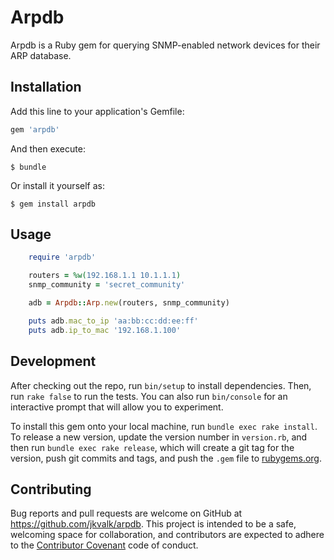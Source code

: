 # Arpdb

Arpdb is a Ruby gem for querying SNMP-enabled network devices for their ARP database. 

## Installation

Add this line to your application's Gemfile:

```ruby
gem 'arpdb'
```

And then execute:

    $ bundle

Or install it yourself as:

    $ gem install arpdb

## Usage
```ruby
    require 'arpdb'

    routers = %w(192.168.1.1 10.1.1.1)
    snmp_community = 'secret_community'

    adb = Arpdb::Arp.new(routers, snmp_community)

    puts adb.mac_to_ip 'aa:bb:cc:dd:ee:ff'
    puts adb.ip_to_mac '192.168.1.100'
```

## Development

After checking out the repo, run `bin/setup` to install dependencies. Then, run `rake false` to run the tests. You can also run `bin/console` for an interactive prompt that will allow you to experiment.

To install this gem onto your local machine, run `bundle exec rake install`. To release a new version, update the version number in `version.rb`, and then run `bundle exec rake release`, which will create a git tag for the version, push git commits and tags, and push the `.gem` file to [rubygems.org](https://rubygems.org).

## Contributing

Bug reports and pull requests are welcome on GitHub at https://github.com/jkvalk/arpdb. This project is intended to be a safe, welcoming space for collaboration, and contributors are expected to adhere to the [Contributor Covenant](contributor-covenant.org) code of conduct.

